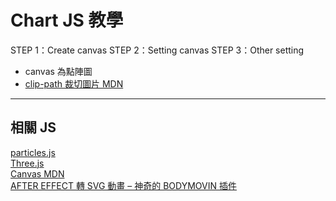 # Chart JS 教學

STEP 1：Create canvas
STEP 2：Setting canvas
STEP 3：Other setting

* canvas 為點陣圖
* <a href="https://developer.mozilla.org/zh-CN/docs/Web/CSS/clip-path">clip-path 裁切圖片 MDN</a><br>
<hr>

## 相關 JS

<a href="https://vincentgarreau.com/particles.js/">particles.js</a><br>
<a href="https://threejs.org/">Three.js</a><br>
<a href="https://developer.mozilla.org/zh-TW/docs/Web/API/Canvas_API/Tutorial/Basic_usage">Canvas MDN</a><br>
<a href="https://designtongue.me/effect-%E8%BD%89-svg-%E5%8B%95%E7%95%AB-%E7%A5%9E%E5%A5%87%E7%9A%84bodymovin%E6%8F%92%E4%BB%B6/">AFTER EFFECT 轉 SVG 動畫 – 神奇的 BODYMOVIN 插件</a><br>
